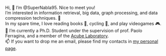 Hi, 👋 I’m @SuperNabla95. Nice to meet you!  
I’m interested in information retrieval, big data, graph processing, and data compression techniques. 👀  
In my spare time, I love reading books 📖, cycling 🚴, and play videogames 🎮.
🌱 I’m currently a Ph.D. Student under the supervision of prof. Paolo Ferragina, and a member of the <a href="http://acube.di.unipi.it">Acube Laboratory</a>.  
📫 If you want to drop me an email, please find my contacts in <a href="http://pages.di.unipi.it/tosoni">my personal page</a>.  

<!---
SuperNabla95/SuperNabla95 is a ✨ special ✨ repository because its `README.md` (this file) appears on your GitHub profile.
You can click the Preview link to take a look at your changes.
--->
